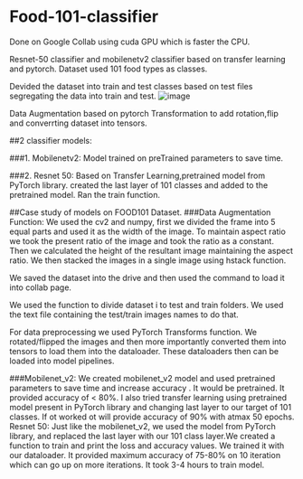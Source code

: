# Food-101-classifier
Done on Google Collab using cuda GPU which is faster the CPU.

Resnet-50 classifier and mobilenetv2 classifier based on transfer learning  and pytorch.
Dataset used 101 food types as classes. 

Devided the dataset into train and test classes based on test files segregating the data into train and test.
![image](https://user-images.githubusercontent.com/53693971/119274717-e9164380-bc2e-11eb-804f-da9aec97bd20.png)

Data Augmentation based on pytorch Transformation to add rotation,flip and converrting dataset into tensors.

##2 classifier models:

###1. Mobilenetv2:
Model trained on preTrained parameters to save time. 

###2. Resnet 50:
Based on Transfer Learning,pretrained model from PyTorch library.
created the last layer of 101 classes and added to the pretrained model. Ran the train function.

##Case study of models on FOOD101 Dataset.
###Data Augmentation Function:
We used the cv2 and numpy, first we divided the frame into 5 equal parts and used it as the width of the image. To maintain aspect ratio we took the present ratio of the image and took the ratio as a constant. Then we calculated the height of the resultant image maintaining the aspect ratio.
We then stacked the images in a single image using hstack function.

We saved the dataset into the drive and then used the command to load it into collab page. 

We used the function to divide dataset i to test and train folders. We used the text file containing the test/train images names to do that.

For data preprocessing we used PyTorch Transforms function. We rotated/flipped the images and then more importantly converted them into tensors to load them into the dataloader.
These dataloaders then can be loaded into model pipelines.

###Mobilenet_v2:
We created mobilenet_v2 model and used pretrained parameters to save time and increase accuracy . It would be  pretrained. 
 It provided accuracy of < 80%.
I also tried transfer learning using pretrained  model present in PyTorch library and changing last layer to our target of 101 classes. If ot worked ot will provide accuracy of 90% with atmax 50 epochs.
Resnet 50:
Just like the mobilenet_v2, we used the model from PyTorch library, and replaced the last layer with our 101 class layer.We created a function to train and print the loss and accuracy values.
We trained it with our dataloader. It provided maximum accuracy of 75-80% on 10 iteration which can go up on more iterations. It took 3-4 hours to train model.




